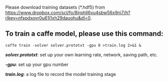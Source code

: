 Please download training datasets (*.hdf5) from https://www.dropbox.com/scl/fo/8jrphll6vu4sbw56x9ni7/h?rlkey=nfspdxoyr0u61i1xh29dauohu&dl=0.

## To train a caffe model, please use this command: 

    caffe train -solver solver.prototxt -gpu 0 >train.log 2>&1 & 

***solver.prototxt***: set up your own learning rate, network, saving path, etc.

***-gpu***: set up your gpu number

***train.log***: a log file to record the model training stage
